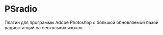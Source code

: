 # PSradio
Плагин для программы Adobe Photoshop c большой обновляемой базой радиостанций на нескольких языков
